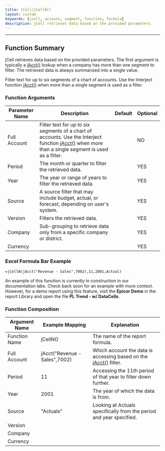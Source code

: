 ```yaml
---
title: jCell/jCellN()
layout: custom
keywords: [jcell, account, segment, function, formula]
description: jCell retrieves data based on the provided parameters. 
---
```

* * *

##  Function Summary 

jCell retrieves data based on the provided parameters. The first argument is typically a [jAcct()](/wIndex/jAcct.html) lookup when a company has more than one segment to filter. The retrieved data is always summarized into a single value. 

Filter text for up to six segments of a chart of accounts. Use the Interject function [jAcct()](/wIndex/jAcct.html) when more than a single segment is used as a filter. 

###  Function Arguments   

| Parameter Name | Description                                                                                                                                                              | Default | Optional |
| -------------- | ------------------------------------------------------------------------------------------------------------------------------------------------------------------------ | ------- | -------- |
| Full Account   | Filter text for up to six segments of a chart of accounts. Use the Interject function [jAcct()](/wIndex/jAcct.html) when more than a single segment is used as a filter. |         | NO       |
| Period         | The month or quarter to filter the retrieved data.                                                                                                                       |         | YES      |
| Year           | The year or range of years to filter the retrieved data.                                                                                                                 |         | YES      |
| Source         | A source filter that may include budget, actual, or forecast, depending on user's system.                                                                                |         | YES      |
| Version        | Filters the retrieved data.                                                                                                                                              |         | YES      |
| Company        | Sub-grouping to retrieve data only from a specific company or district.                                                                                                  |         | YES      |
| Currency       |                                                                                                                                                                          |         | YES      |

### Excel Formula Bar Example  

```Excel
=jCellN(jAcct("Revenue - Sales",7002),11,2001,Actual)
```

An example of this function is currently in construction in our documentation labs. Check back soon for an example with more context. However, for a demo report using this feature, visit the **Epicor Demo** in the report Library and open the file **PL Trend - w/ DataCells**.

###  Function Composition 

| Argument Name | Example Mapping               | Explanation                                                                            |
| ------------- | ----------------------------- | -------------------------------------------------------------------------------------- |
| Function Name | jCellN()                      | The name of the report formula.                                                        |
| Full Account  | jAcct("Revenue - Sales",7002) | Which account the data is accessing based on the [jAcct()](/wIndex/jAcct.html) filter. |
| Period        | 11                            | Accessing the 11th period of that year to filter down further.                         |
| Year          | 2001                          | The year of which the data is from.                                                    |
| Source        | "Actuals"                     | Looking at Actuals specifically from the period and year specified.                    |
| Version       |                               |                                                                                        |
| Company       |                               |                                                                                        |
| Currency      |                               |                                                                                        |